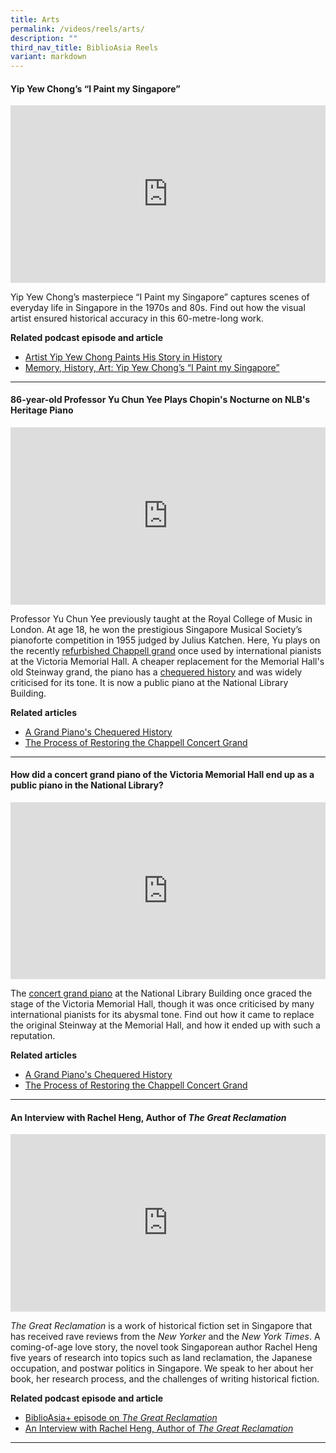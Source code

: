 ```yaml
---
title: Arts
permalink: /videos/reels/arts/
description: ""
third_nav_title: BiblioAsia Reels
variant: markdown
---
```

#### **Yip Yew Chong’s “I Paint my Singapore”**

<style>.embed-container {position: relative; padding-bottom: 56.25%; height: 0; overflow: hidden; max-width: 100%; } .embed-container iframe, .embed-container object, .embed-container embed { position: absolute; top: 0; left: 0; width: 100%; height: 100%; }</style><div class="embed-container"><iframe src="https://www.youtube.com/embed/UIF61oX7im0" frameborder="0" allowfullscreen=""></iframe></div>

Yip Yew Chong’s masterpiece “I Paint my Singapore” captures scenes of everyday life in Singapore in the 1970s and 80s. Find out how the visual artist ensured historical accuracy in this 60-metre-long work.

**Related podcast episode and article** <br>
* [Artist Yip Yew Chong Paints His Story in History](/podcast/yip-yew-chong/)
* [Memory, History, Art: Yip Yew Chong’s “I Paint my Singapore”](/vol-20/issue-1/apr-jun-2024/yip-yew-chong-i-paint-my-singapore/)<br>

<hr>

#### **86-year-old Professor Yu Chun Yee Plays Chopin's Nocturne on NLB's Heritage Piano**
 
<style>.embed-container {position: relative; padding-bottom: 56.25%; height: 0; overflow: hidden; max-width: 100%; } .embed-container iframe, .embed-container object, .embed-container embed { position: absolute; top: 0; left: 0; width: 100%; height: 100%; }</style><div class="embed-container"><iframe src="https://www.youtube.com/embed/eM1aWlQUvvo" frameborder="0" allowfullscreen=""></iframe></div>

Professor Yu Chun Yee previously taught at the Royal College of Music in London. At age 18, he won the prestigious Singapore Musical Society’s pianoforte competition in 1955 judged by Julius Katchen. Here, Yu plays on the recently [refurbished Chappell grand](/vol-19/issue-3/oct-dec-2023/chappell-piano-repair-zhivko-girginov/) once used by international pianists at the Victoria Memorial Hall. A cheaper replacement for the Memorial Hall's old Steinway grand, the piano has a [chequered history](/vol-19/issue-3/oct-dec-2023/chappell-steinway-piano/) and was widely criticised for its tone. It is now a public piano at the National Library Building.

**Related articles** <br>
* [A Grand Piano's Chequered History](/vol-19/issue-3/oct-dec-2023/chappell-steinway-piano/)
* [The Process of Restoring the Chappell Concert Grand
](/vol-19/issue-3/oct-dec-2023/chappell-piano-repair-zhivko-girginov/)

<hr>

#### **How did a concert grand piano of the Victoria Memorial Hall end up as a public piano in the National Library?**

<style>.embed-container {position: relative; padding-bottom: 56.25%; height: 0; overflow: hidden; max-width: 100%; } .embed-container iframe, .embed-container object, .embed-container embed { position: absolute; top: 0; left: 0; width: 100%; height: 100%; }</style><div class="embed-container"><iframe src="https://www.youtube.com/embed/osLu3J8sGTg" frameborder="0" allowfullscreen=""></iframe></div>

The [concert grand piano](/vol-19/issue-3/oct-dec-2023/chappell-steinway-piano/) at the National Library Building once graced the stage of the Victoria Memorial Hall, though it was once criticised by many international pianists for its abysmal tone. Find out how it came to replace the original Steinway at the Memorial Hall, and how it ended up with such a reputation.

**Related articles** <br>
* [A Grand Piano's Chequered History](/vol-19/issue-3/oct-dec-2023/chappell-steinway-piano/)
* [The Process of Restoring the Chappell Concert Grand
](/vol-19/issue-3/oct-dec-2023/chappell-piano-repair-zhivko-girginov/)

<hr>


#### **An Interview with Rachel Heng, Author of <i>The Great Reclamation</i>**
<style>.embed-container {position: relative; padding-bottom: 56.25%; height: 0; overflow: hidden; max-width: 100%; } .embed-container iframe, .embed-container object, .embed-container embed { position: absolute; top: 0; left: 0; width: 100%; height: 100%; }</style><div class="embed-container"><iframe src="https://www.youtube.com/embed/jQjegt2YxCc?si=KJmfweHMNm12V4Dl" frameborder="0" allowfullscreen=""></iframe></div>

*The Great Reclamation* is a work of historical fiction set in Singapore that has received rave reviews from the *New Yorker* and the *New York Times*. A coming-of-age love story, the novel took Singaporean author Rachel Heng five years of research into topics such as land reclamation, the Japanese occupation, and postwar politics in Singapore. We speak to her about her book, her research process, and the challenges of writing historical fiction.

**Related podcast episode and article** <br>
* [BiblioAsia+ episode on <i>The Great Reclamation</i>](/podcast/the-great-reclamation/) <br>
* [An Interview with Rachel Heng, Author of <i>The Great Reclamation</i>](/vol-19/issue-4/jan-mar-2024/interview-rachel-heng/)  

<hr>